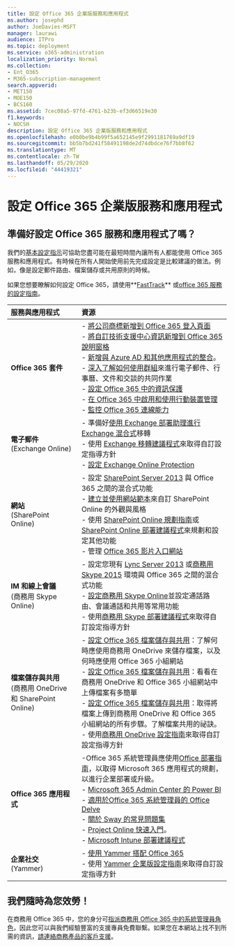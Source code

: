 ```yaml
---
title: 設定 Office 365 企業版服務和應用程式
ms.author: josephd
author: JoeDavies-MSFT
manager: laurawi
audience: ITPro
ms.topic: deployment
ms.service: o365-administration
localization_priority: Normal
ms.collection:
- Ent_O365
- M365-subscription-management
search.appverid:
- MET150
- MOE150
- BCS160
ms.assetid: 7cec08a5-97fd-4761-b23b-ef3d66519e30
f1.keywords:
- NOCSH
description: 設定 Office 365 企業版服務和應用程式
ms.openlocfilehash: e0b0be9b4b99f5a652145e9f2991181769a9df19
ms.sourcegitcommit: bb5b7bd241f58491198de2d74dbdce76f7bb8f62
ms.translationtype: MT
ms.contentlocale: zh-TW
ms.lasthandoff: 05/29/2020
ms.locfileid: "44419321"
---
```

# <a name="configure-office-365-enterprise-services-and-applications"></a>設定 Office 365 企業版服務和應用程式

## <a name="ready-to-configure-your-office-365-services-and-applications"></a>準備好設定 Office 365 服務和應用程式了嗎？

我們的[基本設定指示](https://support.office.com/article/Set-up-Office-365-for-business-6a3a29a0-e616-4713-99d1-15eda62d04fa)可協助您盡可能在最短時間內讓所有人都能使用 Office 365 服務和應用程式。有時候在所有人開始使用前先完成設定是比較建議的做法。例如，像是設定郵件路由、檔案儲存或共用原則的時候。 
  
如果您想要瞭解如何設定 Office 365，請使用**[FastTrack](https://fasttrack.microsoft.com/office)** 或[office 365 服務的設定指南](setup-guides-for-office-365.md)。
  
|**服務與應用程式**|**資源**|
|:-----|:-----|
|**Office 365 套件** |- [將公司商標新增到 Office 365 登入頁面](https://support.office.com/article/Add-your-company-branding-to-Office-365-Sign-In-Page-a1229cdb-ce19-4da5-90c7-2b9b146aef0a) <br> - [將自訂技術支援中心資訊新增到 Office 365 說明窗格](https://support.office.com/article/Add-customized-help-desk-info-to-the-Office-365-help-pane-9dd9b104-68f7-4d49-9a30-82561c7d79a3) <br> - [新增與 Azure AD 和其他應用程式的整合](https://support.office.com/article/Integrated-Apps-and-Azure-AD-for-Office-365-administrators-cb2250e3-451e-416f-bf4e-363549652c2a)。  <br> - [深入了解如何使用群組](https://support.office.com/Article/Learn-more-about-groups-b565caa1-5c40-40ef-9915-60fdb2d97fa2)來進行電子郵件、行事曆、文件和交談的共同作業 <br> - [設定 Office 365 中的資訊保護](https://technet.microsoft.com/library/dn532171.aspx) <br> - [在 Office 365 中啟用和使用行動裝置管理](https://support.office.microsoft.com/article/Manage-mobile-devices-in-Office-365-dd892318-bc44-4eb1-af00-9db5430be3cd) <br> - [監控 Office 365 連線能力](monitor-connectivity.md) |
|**電子郵件** <br> (Exchange Online) | - 準備好[使用 Exchange 部署助理進行 Exchange 混合式](https://technet.microsoft.com/exdeploy2013)移轉  <br> - 使用 [Exchange 移轉建議程式](https://aka.ms/office365setup)來取得自訂設定指導方針  <br> - [設定 Exchange Online Protection](https://technet.microsoft.com/library/jj723153%28v=exchg.150%29.aspx) |
|**網站** <br> (SharePoint Online) | - 設定 [SharePoint Server 2013](https://technet.microsoft.com/library/jj838715) 與 Office 365 之間的混合式功能 <br> - [建立並使用網站範本](https://support.office.com/article/Create-and-use-site-templates-60371B0F-00E0-4C49-A844-34759EBDD989)來自訂 SharePoint Online 的外觀與風格 <br> - 使用 [SharePoint Online 規劃指南](https://support.office.com/article/SharePoint-Online-Planning-Guide-for-Office-365-for-business-d5089cdf-3fd2-4230-acbd-20ecda2f9bb8)或 [SharePoint Online 部署建議程式](https://aka.ms/spoguidance)來規劃和設定其他功能 <br> - 管理 [Office 365 影片入口網站](https://support.office.com/article/Manage-your-Office-365-Video-portal-c059465b-eba9-44e1-b8c7-8ff7793ff5da) |
|**IM 和線上會議** <br> (商務用 Skype Online) | - 設定您現有 [Lync Server 2013](https://technet.microsoft.com/library/jj204805) 或[商務用 Skype 2015](https://technet.microsoft.com/library/jj205403) 環境與 Office 365 之間的混合式功能  <br> - [設定商務用 Skype Online](https://support.office.com/article/Set-up-Skype-for-Business-Online-40296968-e779-4259-980b-c2de1c044c6e)並設定通話路由、會議通話和共用等常用功能  <br> - 使用[商務用 Skype 部署建議程式](https://aka.ms/skypeguidance)來取得自訂設定指導方針 |
| **檔案儲存與共用** <br> (商務用 OneDrive 和 SharePoint Online) | - [設定 Office 365 檔案儲存與共用](https://support.office.com/article/7aa9cdc8-2245-4218-81ee-86fa7c35f1de#BKMK_WhatDif)：了解何時應使用商務用 OneDrive 來儲存檔案，以及何時應使用 Office 365 小組網站 <br> - [設定 Office 365 檔案儲存與共用](https://support.office.com/article/7aa9cdc8-2245-4218-81ee-86fa7c35f1de#BKMK_MoveDocsVideo)：看看在商務用 OneDrive 和 Office 365 小組網站中上傳檔案有多簡單 <br> - [設定 Office 365 檔案儲存與共用](https://support.office.com/article/7aa9cdc8-2245-4218-81ee-86fa7c35f1de#BKMK_Store)：取得將檔案上傳到商務用 OneDrive 和 Office 365 小組網站的所有步驟。了解檔案共用的祕訣。<br> - 使用[商務用 OneDrive 設定指南](https://aka.ms/OD4Bguidance)來取得自訂設定指導方針 |
|**Office 365 應用程式** | -Office 365 系統管理員應使用[Office 部署指南](https://docs.microsoft.com/deployoffice)，以取得 Microsoft 365 應用程式的規劃，以進行企業部署或升級。  <br> - [Microsoft 365 Admin Center 的 Power BI](https://support.office.com/article/Power-BI-for-Office-365-Admin-Center-Help-5e391ecb-500c-47a3-bd0f-a6173b541044) <br> - [適用於Office 365 系統管理員的 Office Delve](https://support.office.com/article/Office-Delve-for-Office-365-admins-54f87a42-15a4-44b4-9df0-d36287d9531b) <br> - [關於 Sway 的常見問題集](https://support.office.com/article/446380fa-25bf-47b2-996c-e12cb2f9d075) <br> - [Project Online 快速入門](https://support.office.com/article/Get-started-with-Project-Online-e3e5f64f-ada5-4f9d-a578-130b2d4e5f11)。  <br> - [Microsoft Intune 部署建議程式](https://aka.ms/intuneguidance) |
|**企業社交** <br> (Yammer) | - [使用 Yammer 搭配 Office 365](https://support.office.com/article/Plan-for-Yammer-integration-with-Office-365-4086681f-6de1-4d39-aa72-752b2af1cbd7)  <br> - 使用 [Yammer 企業版設定指南](https://aka.ms/yammerdeploy)來取得自訂設定指導方針 |
   
## <a name="were-here-to-help"></a>我們隨時為您效勞！

在商務用 Office 365 中，您的身分可[指派商務用 Office 365 中的系統管理員角色](https://support.office.com/article/eac4d046-1afd-4f1a-85fc-8219c79e1504)，因此您可以與我們經驗豐富的支援專員免費聯繫。如果您在本網站上找不到所需的資訊，[請連絡商務產品的客戶支援](https://support.office.com/article/32a17ca7-6fa0-4870-8a8d-e25ba4ccfd4b)。
